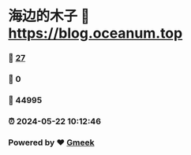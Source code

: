 # 海边的木子 :link: https://blog.oceanum.top 
### :page_facing_up: [27](https://blog.oceanum.top/tag.html) 
### :speech_balloon: 0 
### :hibiscus: 44995 
### :alarm_clock: 2024-05-22 10:12:46 
### Powered by :heart: [Gmeek](https://github.com/Meekdai/Gmeek)
